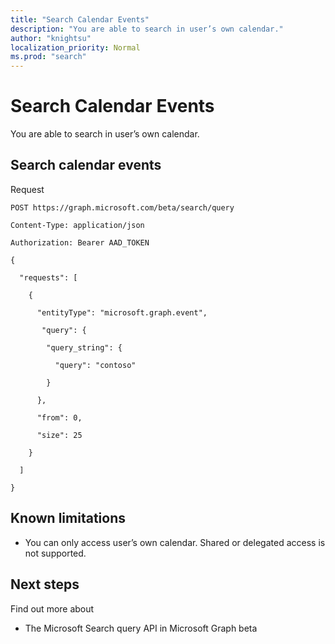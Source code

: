 ```yaml
---
title: "Search Calendar Events"
description: "You are able to search in user’s own calendar."
author: "knightsu"
localization_priority: Normal
ms.prod: "search"
---
```


# Search Calendar Events
You are able to search in user’s own calendar.

## Search calendar events
Request
```http 
POST https://graph.microsoft.com/beta/search/query 

Content-Type: application/json 

Authorization: Bearer AAD_TOKEN 
``` 
``` 
{ 

  "requests": [ 

    { 

      "entityType": "microsoft.graph.event",        

       "query": { 

        "query_string": { 

          "query": "contoso" 

        } 

      }, 

      "from": 0, 

      "size": 25 

    } 

  ] 

}
``` 
## Known limitations
- You can only access user’s own calendar. Shared or delegated access is not supported.

## Next steps
Find out more about
- The Microsoft Search query API in Microsoft Graph beta
